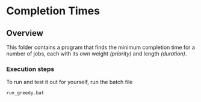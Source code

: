 # Completion Times

## Overview

This folder contains a program that finds the minimum completion time for a number of jobs, each with its own weight _(priority)_ and length _(duration)_.


### Execution steps

To run and test it out for yourself, run the batch file 
```
run_greedy.bat